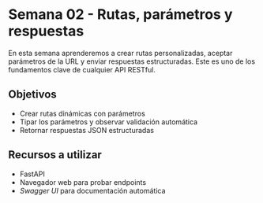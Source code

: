 # Semana 02 - Rutas, parámetros y respuestas

En esta semana aprenderemos a crear rutas personalizadas, aceptar parámetros de la URL y enviar respuestas estructuradas. Este es uno de los fundamentos clave de cualquier API RESTful.

## Objetivos

- Crear rutas dinámicas con parámetros
- Tipar los parámetros y observar validación automática
- Retornar respuestas JSON estructuradas

## Recursos a utilizar

- FastAPI
- Navegador web para probar endpoints
- *Swagger UI* para documentación automática
